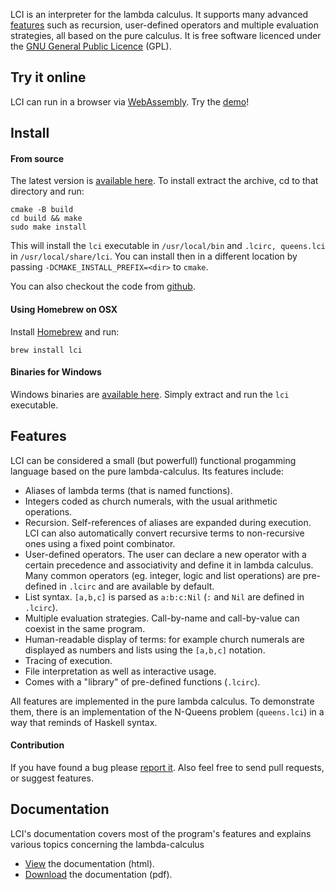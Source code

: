 LCI is an interpreter for the lambda calculus. It supports many advanced
[features](#features) such as recursion, user-defined operators and multiple evaluation
strategies, all based on the pure calculus. It is free software licenced under
the [GNU General Public Licence](http://www.gnu.org/licenses/gpl.html) (GPL).

## Try it online

LCI can run in a browser via [WebAssembly](https://webassembly.org/).
Try the [demo](https://www.chatzi.org/lci/demo/lci.html)!

## Install

#### From source

The latest version is
[available here](https://github.com/chatziko/lci/releases/).
To install extract the archive, cd to that directory and run:

```
cmake -B build
cd build && make
sudo make install
```    

This will install the `lci` executable in `/usr/local/bin` and `.lcirc, queens.lci` in
`/usr/local/share/lci`. You can install then in a different location by passing
`-DCMAKE_INSTALL_PREFIX=<dir>` to `cmake`.

You can also checkout the code from [github](https://github.com/chatziko/lci/).

#### Using Homebrew on OSX

Install [Homebrew](http://brew.sh) and run:

```
brew install lci
```

#### Binaries for Windows

Windows binaries are
[available here](https://github.com/chatziko/lci/releases/).
Simply extract and run the `lci` executable.


## Features

LCI can be considered a small (but powerfull) functional progamming language
based on the pure lambda-calculus. Its features include:

- Aliases of lambda terms (that is named functions).
- Integers coded as church numerals, with the usual arithmetic operations.
- Recursion. Self-references of aliases are expanded during execution. 
  LCI can also automatically convert recursive terms to
  non-recursive ones using a fixed point combinator.
- User-defined operators. The user can declare a new
  operator with a certain precedence and associativity and define it in lambda
  calculus. Many common operators (eg. integer, logic and list operations) are
  pre-defined in `.lcirc` and are available by default.
- List syntax. `[a,b,c]` is parsed as `a:b:c:Nil` (`:` and `Nil` are defined in `.lcirc`).
- Multiple evaluation strategies. Call-by-name and call-by-value can
  coexist in the same program.
- Human-readable display of terms: for example church numerals are
  displayed as numbers and lists using the `[a,b,c]` notation.
- Tracing of execution.
- File interpretation as well as interactive usage.
- Comes with a "library" of pre-defined functions (`.lcirc`).

All features are implemented in the pure lambda calculus.
To demonstrate them, there is an implementation of the N-Queens problem
(`queens.lci`) in a way that reminds of Haskell syntax.

#### Contribution

If you have found a bug please [report it](https://github.com/chatziko/lci/issues).
Also feel free to send pull requests, or suggest features.

## Documentation

LCI's documentation covers most of the program's features and explains various
topics concerning the lambda-calculus

* [View](https://www.chatzi.org/lci/lcidoc.html) the documentation (html).
* [Download](https://www.chatzi.org/lci/lcidoc.pdf) the documentation (pdf).
